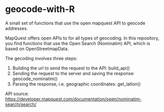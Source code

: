 # geocode-with-R
A small set of functions that use the open mapquest API to geocode addresses. 

MapQuest offers open APIs to for all types of geocoding. In this repository, you find functions that use the Open Search (Nominatim) API, which is based on OpenStreetmapData. 

The gecoding involves three steps:
1) Building the url to send the request to the API: build_api()
2) Sending the request to the server and saving the response: geocode_nominatim()
3) Parsing the response, i.e. geographic coordinates: get_latlon()

API source: https://developer.mapquest.com/documentation/open/nominatim-search/search/
